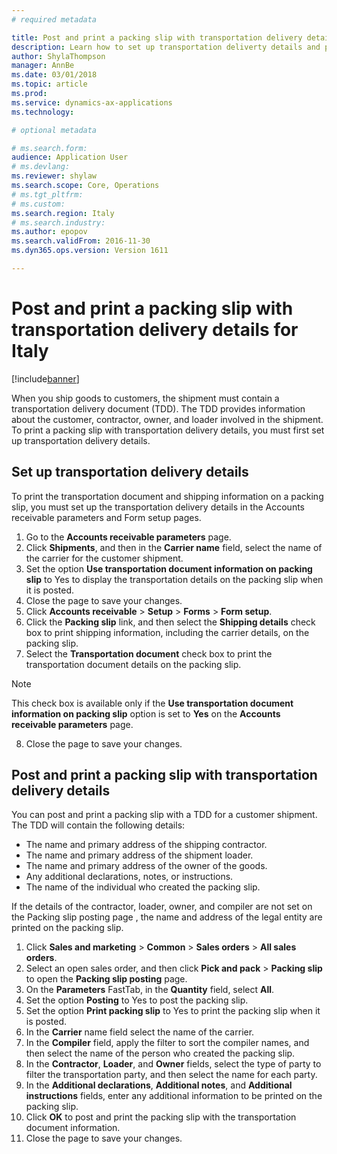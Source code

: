 ```yaml
---
# required metadata

title: Post and print a packing slip with transportation delivery details for Italy
description: Learn how to set up transportation deliverty details and post a packing slip for Italy.
author: ShylaThompson
manager: AnnBe
ms.date: 03/01/2018
ms.topic: article
ms.prod: 
ms.service: dynamics-ax-applications
ms.technology: 

# optional metadata

# ms.search.form: 
audience: Application User
# ms.devlang: 
ms.reviewer: shylaw
ms.search.scope: Core, Operations
# ms.tgt_pltfrm: 
# ms.custom: 
ms.search.region: Italy
# ms.search.industry: 
ms.author: epopov
ms.search.validFrom: 2016-11-30
ms.dyn365.ops.version: Version 1611

---
```


# Post and print a packing slip with transportation delivery details for Italy

[!include[banner](../includes/banner.md)]

When you ship goods to customers, the shipment must contain a transportation delivery document (TDD). The TDD provides information about the customer, contractor, owner, and loader involved in the shipment. To print a packing slip with transportation delivery details, you must first set up transportation delivery details. 

## Set up transportation delivery details

To print the transportation document and shipping information on a packing slip, you must set up the transportation delivery details in the Accounts receivable parameters and Form setup pages.

1. Go to the **Accounts receivable parameters** page. 
2. Click **Shipments**, and then in the **Carrier name** field, select the name of the carrier for the customer shipment. 
3. Set the option **Use transportation document information on packing slip** to Yes to display the transportation details on the packing slip when it is posted. 
4. Close the page to save your changes. 
5. Click **Accounts receivable** > **Setup** > **Forms** > **Form setup**. 
6. Click the **Packing slip** link, and then select the **Shipping details** check box to print shipping information, including the carrier details, on the packing slip. 
7. Select the **Transportation document** check box to print the transportation document details on the packing slip. 
  > [!NOTE]
  > This check box is available only if the **Use transportation document information on packing slip** option is set to **Yes** on the **Accounts receivable parameters** page. 
8. Close the page to save your changes. 

## Post and print a packing slip with transportation delivery details

You can post and print a packing slip with a TDD for a customer shipment. The TDD will contain the following details: 
- The name and primary address of the shipping contractor. 
- The name and primary address of the shipment loader. 
- The name and primary address of the owner of the goods. 
- Any additional declarations, notes, or instructions. 
- The name of the individual who created the packing slip. 

If the details of the contractor, loader, owner, and compiler are not set on the Packing slip posting page , the name and address of the legal entity are printed on the packing slip. 

1. Click **Sales and marketing** > **Common** > **Sales orders** > **All sales orders**. 
2. Select an open sales order, and then click **Pick and pack** > **Packing slip** to open the **Packing slip posting** page. 
3. On the **Parameters** FastTab, in the **Quantity** field, select **All**. 
4. Set the option **Posting** to Yes to post the packing slip. 
5. Set the option **Print packing slip** to Yes to print the packing slip when it is posted. 
6. In the **Carrier** name field select the name of the carrier. 
7. In the **Compiler** field, apply the filter to sort the compiler names, and then select the name of the person who created the packing slip. 
8. In the **Contractor**, **Loader**, and **Owner** fields, select the type of party to filter the transportation party, and then select the name for each party. 
9. In the **Additional declarations**, **Additional notes**, and **Additional instructions** fields, enter any additional information to be printed on the packing slip. 
10. Click **OK** to post and print the packing slip with the transportation document information. 
11. Close the page to save your changes. 
